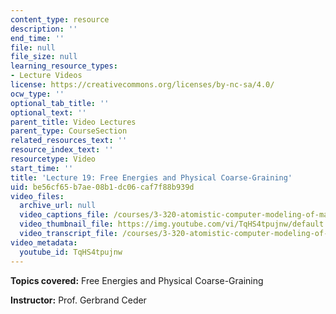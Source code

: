 ```yaml
---
content_type: resource
description: ''
end_time: ''
file: null
file_size: null
learning_resource_types:
- Lecture Videos
license: https://creativecommons.org/licenses/by-nc-sa/4.0/
ocw_type: ''
optional_tab_title: ''
optional_text: ''
parent_title: Video Lectures
parent_type: CourseSection
related_resources_text: ''
resource_index_text: ''
resourcetype: Video
start_time: ''
title: 'Lecture 19: Free Energies and Physical Coarse-Graining'
uid: be56cf65-b7ae-08b1-dc06-caf7f88b939d
video_files:
  archive_url: null
  video_captions_file: /courses/3-320-atomistic-computer-modeling-of-materials-sma-5107-spring-2005/4109c6391255580285e3b6537758e096_TqHS4tpujnw.vtt
  video_thumbnail_file: https://img.youtube.com/vi/TqHS4tpujnw/default.jpg
  video_transcript_file: /courses/3-320-atomistic-computer-modeling-of-materials-sma-5107-spring-2005/fc874a595ef396c7de0777e41fd627cc_TqHS4tpujnw.pdf
video_metadata:
  youtube_id: TqHS4tpujnw
---
```


**Topics covered:** Free Energies and Physical Coarse-Graining

**Instructor:** Prof. Gerbrand Ceder

